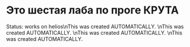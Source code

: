 # Это шестая лаба по проге КРУТА
Status: works on helios\nThis was created AUTOMATICALLY.
\nThis was created AUTOMATICALLY.
\nThis was created AUTOMATICALLY.
\nThis was created AUTOMATICALLY.
